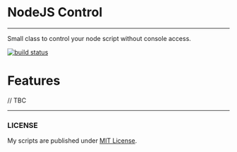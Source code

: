 # NodeJS Control

-----

Small class to control your node script without console access.

[![build status](https://ci.am-wd.de/projects/1/status.png?ref=master)](https://ci.am-wd.de/projects/1?ref=master)

# Features

// TBC

-----

### LICENSE
My scripts are published under [MIT License](https://am-wd.de/?p=about#license).